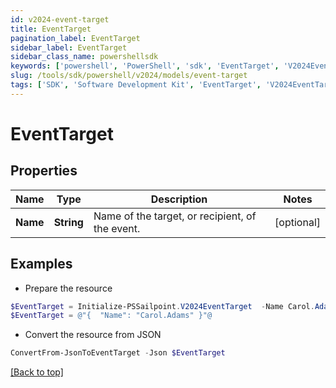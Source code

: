 ```yaml
---
id: v2024-event-target
title: EventTarget
pagination_label: EventTarget
sidebar_label: EventTarget
sidebar_class_name: powershellsdk
keywords: ['powershell', 'PowerShell', 'sdk', 'EventTarget', 'V2024EventTarget'] 
slug: /tools/sdk/powershell/v2024/models/event-target
tags: ['SDK', 'Software Development Kit', 'EventTarget', 'V2024EventTarget']
---
```



# EventTarget

## Properties

Name | Type | Description | Notes
------------ | ------------- | ------------- | -------------
**Name** | **String** | Name of the target, or recipient, of the event. | [optional] 

## Examples

- Prepare the resource
```powershell
$EventTarget = Initialize-PSSailpoint.V2024EventTarget  -Name Carol.Adams
$EventTarget = @"{  "Name": "Carol.Adams" }"@
```

- Convert the resource from JSON
```powershell
ConvertFrom-JsonToEventTarget -Json $EventTarget
```


[[Back to top]](#) 

